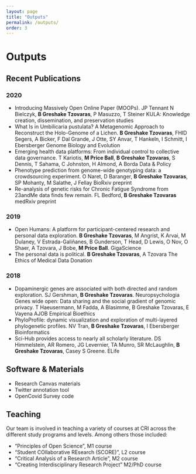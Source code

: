 ```yaml
---
layout: page
title: "Outputs"
permalink: /outputs/
order: 3
---
```


# Outputs

## Recent Publications
### 2020
- Introducing Massively Open Online Paper (MOOPs). JP Tennant N Bielczyk, **B Greshake Tzovaras**, P Masuzzo, T Steiner KULA: Knowledge creation, dissemination, and preservation studies
- What Is in Umbilicaria pustulata? A Metagenomic Approach to Reconstruct the Holo-Genome of a Lichen. **B Greshake Tzovaras**, FHID Segers, A Bicker, F Dal Grande, J Otte, SY Anvar, T Hankeln, I Schmitt, I Ebersberger Genome Biology and Evolution
- Emerging health data platforms: From individual control to collective data governance. T Kariotis, **M Price Ball**, **B Greshake Tzovaras**, S Dennis, T Sahama, C Johnston, H Almond, A Borda Data & Policy
- Phenotype prediction from genome-wide genotyping data: a crowdsourcing experiment. O Naret, D Baranger, **B Greshake Tzovaras**, SP Mohanty, M Salathe, J Fellay BioRxiv preprint
- Re-analysis of genetic risks for Chronic Fatigue Syndrome from 23andMe data finds few remain. FL Bedford, **B Greshake Tzovaras** medRxiv preprint

### 2019
- Open Humans: A platform for participant-centered research and personal data exploration. **B Greshake Tzovaras**, M Angrist, K Arvai, M Dulaney, V Estrada-Galiñanes, B Gunderson, T Head, D Lewis, O Nov, O Shaer, A Tzovara, J Bobe, **M Price Ball**. GigaScience
- The personal data is political. **B Greshake Tzovaras**, A Tzovara The Ethics of Medical Data Donation

### 2018 
- Dopaminergic genes are associated with both directed and random exploration. SJ Gershman, **B Greshake Tzovaras**. Neuropsychologia
Genes wide open: Data sharing and the social gradient of genomic privacy. T Haeusermann, M Fadda, A Blasimme, B Greshake Tzovaras, E Vayena AJOB Empirical Bioethics
- PhyloProfile: dynamic visualization and exploration of multi-layered phylogenetic profiles. NV Tran, **B Greshake Tzovaras**, I Ebersberger Bioinformatics
- Sci-Hub provides access to nearly all scholarly literature. DS Himmelstein, AR Romero, JG Levernier, TA Munro, SR McLaughlin, **B Greshake Tzovaras**, Casey S Greene. ELife

## Software & Materials
- Research Canvas materials
- Twitter annotation tool
- OpenCovid Survey code

## Teaching
Our team is involved in teaching a variety of courses at CRI across the different study programs and levels. Among others those included:

- “Principles of Open Science”, M1 course
- “Student COllaborative REsearch (SCORE)”, L2 course
- “Critical Analysis of a Research Article”, M2 course
- “Creating Interdisciplinary Research Project” M2/PhD course
